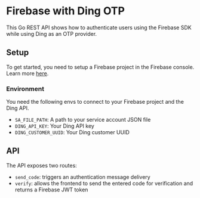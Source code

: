 # Firebase with Ding OTP
This Go REST API shows how to authenticate users using the Firebase SDK while using Ding as an OTP provider.


## Setup
To get started, you need to setup a Firebase project in the Firebase console. Learn more [here](https://firebase.google.com/docs/guides).
### Environment
You need the following envs to connect to your Firebase project and the Ding API.
- `SA_FILE_PATH`: A path to your service account JSON file
- `DING_API_KEY`: Your Ding API key
- `DING_CUSTOMER_UUID`: Your Ding customer UUID

## API
The API exposes two routes:
- `send_code`: triggers an authentication message delivery
- `verify`: allows the frontend to send the entered code for verification and returns a Firebase JWT token